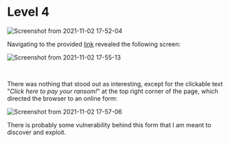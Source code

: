 # Level 4

![Screenshot from 2021-11-02 17-52-04](https://user-images.githubusercontent.com/82754379/139824818-c7957527-ed20-4a2d-bfc5-345324f3b95f.png)

Navigating to the provided [link](http://wp6p6avs8yncf6wuvdwnpq8lfdhyjjds.ctf.sg:14719) revealed the following screen:

![Screenshot from 2021-11-02 17-55-13](https://user-images.githubusercontent.com/82754379/139825132-32d52c82-38b6-4dff-a21e-9af60b13d8d2.png)

<br>

There was nothing that stood out as interesting, except for the clickable text "*Click here to pay your ransom!*" at the top right corner of the page, which directed the browser to an online form:

![Screenshot from 2021-11-02 17-57-06](https://user-images.githubusercontent.com/82754379/139825417-c48f6893-f30b-4e14-b4a4-953f9dc73eb5.png)

There is probably some vulnerability behind this form that I am meant to discover and exploit.

